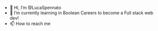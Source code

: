 - 👋 Hi, I’m @LucaSpennato
- 🌱 I’m currently learning in Boolean Careers to become a Full stack web dev!
- 📫 How to reach me 

<!---
LucaSpennato/LucaSpennato is a ✨ special ✨ repository because its `README.md` (this file) appears on your GitHub profile.
You can click the Preview link to take a look at your changes.
--->

